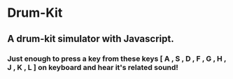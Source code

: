 # Drum-Kit

## A drum-kit simulator with Javascript.

### Just enough to press a key from these keys [ A , S , D , F , G , H , J , K , L ] on keyboard and hear it's related sound!